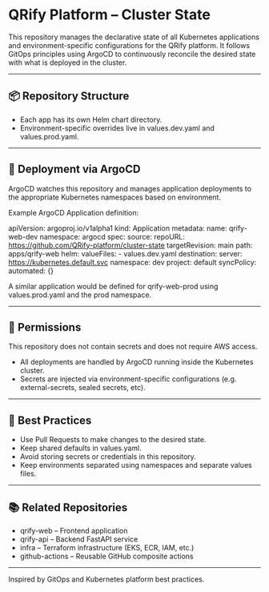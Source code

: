 # QRify Platform – Cluster State

This repository manages the declarative state of all Kubernetes applications and environment-specific configurations for the QRify platform. It follows GitOps principles using ArgoCD to continuously reconcile the desired state with what is deployed in the cluster.

---

## 📦 Repository Structure

- Each app has its own Helm chart directory.
- Environment-specific overrides live in values.dev.yaml and values.prod.yaml.

---

## 🚀 Deployment via ArgoCD

ArgoCD watches this repository and manages application deployments to the appropriate Kubernetes namespaces based on environment.

Example ArgoCD Application definition:

apiVersion: argoproj.io/v1alpha1
kind: Application
metadata:
  name: qrify-web-dev
  namespace: argocd
spec:
  source:
    repoURL: https://github.com/QRify-platform/cluster-state
    targetRevision: main
    path: apps/qrify-web
    helm:
      valueFiles:
        - values.dev.yaml
  destination:
    server: https://kubernetes.default.svc
    namespace: dev
  project: default
  syncPolicy:
    automated: {}

A similar application would be defined for qrify-web-prod using values.prod.yaml and the prod namespace.

---

## 🔐 Permissions

This repository does not contain secrets and does not require AWS access.

- All deployments are handled by ArgoCD running inside the Kubernetes cluster.
- Secrets are injected via environment-specific configurations (e.g. external-secrets, sealed secrets, etc).

---

## 🧠 Best Practices

- Use Pull Requests to make changes to the desired state.
- Keep shared defaults in values.yaml.
- Avoid storing secrets or credentials in this repository.
- Keep environments separated using namespaces and separate values files.

---

## 📚 Related Repositories

- qrify-web – Frontend application
- qrify-api – Backend FastAPI service
- infra – Terraform infrastructure (EKS, ECR, IAM, etc.)
- github-actions – Reusable GitHub composite actions

---

Inspired by GitOps and Kubernetes platform best practices.
